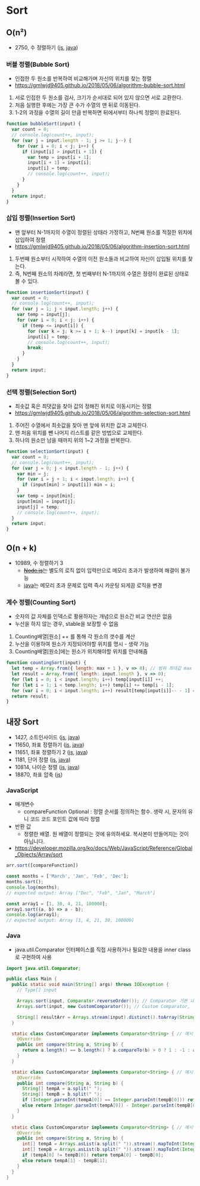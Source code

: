 # Sort

##  O(n²)
- 2750, 수 정렬하기 ([js](js/2750.js), [java](java/J2750.java))
### 버블 정렬(Bubble Sort)
- 인접한 두 원소를 반복하여 비교해가며 자신의 위치를 찾는 정렬
- https://gmlwjd9405.github.io/2018/05/06/algorithm-bubble-sort.html
1. 서로 인접한 두 원소를 검사, 크기가 순서대로 되어 있지 않으면 서로 교환한다.
2. 처음 실행한 후에는 가장 큰 수가 수열의 맨 뒤로 이동된다.
3. 1-2의 과정을 수열의 길이 만큼 반복하면 뒤에서부터 하나씩 정렬이 완료된다.
```js
function bubbleSort(input) {
  var count = 0;
  // console.log(count++, input);
  for (var j = input.length - 1; j >= 1; j--) {
    for (var i = 0; i < j; i++) {
      if (input[i] > input[i + 1]) {
        var temp = input[i + 1];
        input[i + 1] = input[i];
        input[i] = temp;
        // console.log(count++, input);
      }
    }
  }
  return input;
}
```

### 삽입 정렬(Insertion Sort)
- 맨 앞부터 N-1까지의 수열이 정렬된 상태라 가정하고, N번째 원소를 적절한 위치에 삽입하여 정렬
- https://gmlwjd9405.github.io/2018/05/06/algorithm-insertion-sort.html
1. 두번째 원소부터 시작하여 수열의 이전 원소들과 비교하여 자신이 삽입될 위치를 찾는다.
2. 즉, N번째 원소의 차례라면, 첫 번째부터 N-1까지의 수열은 정령이 완료된 상태로 볼 수 있다. 
```js
function insertionSort(input) {
  var count = 0;
  // console.log(count++, input);
  for (var j = 1; j < input.length; j++) {
    var temp = input[j];
    for (var i = 0; i < j; i++) {
      if (temp <= input[i]) {
        for (var k = j; k >= i + 1; k--) input[k] = input[k - 1];
        input[i] = temp;
        // console.log(count++, input);
        break;
      }
    }
  }
  return input;
}
```

### 선택 정렬(Selection Sort)
- 최솟값 혹은 최댓값을 찾아 값의 정해진 위치로 이동시키는 정렬
- https://gmlwjd9405.github.io/2018/05/06/algorithm-selection-sort.html
1. 주어진 수열에서 최솟값을 찾아 맨 앞에 위치한 값과 교체한다.
2. 맨 처음 위치를 뺀 나머지 리스트를 같은 방법으로 교체한다.
3. 하나의 원소만 남을 때까지 위의 1~2 과정을 반복한다.
```js
function selectionSort(input) {
  var count = 0;
  // console.log(count++, input);
  for (var j = 0; j < input.length - 1; j++) {
    var min = j;
    for (var i = j + 1; i < input.length; i++) {
      if (input[min] > input[i]) min = i;
    }
    var temp = input[min];
    input[min] = input[j];
    input[j] = temp;
    // console.log(count++, input);
  }
  return input;
}
```

## O(n + k)
- 10989, 수 정렬하기 3
  - [~~Node.js~~](js/10989.js)는 별도의 로직 없이 입력만으로 메모리 초과가 발생하여 해결이 불가능
  - [java](java/J10989.java)는 메모리 초과 문제로 입력 즉시 카운팅 되게끔 로직을 변경
### 계수 정렬(Counting Sort)
- 숫자의 값 자체를 인덱스로 활용하자는 개념으로 원소간 비교 연산은 없음
- 누산을 하지 않는 경우, stable을 보장할 수 없음
1. Counting배열\[원소\] ++ 를 통해 각 원소의 갯수를 계산
2. 누산을 이용하여 원소가 지정되어야할 위치를 명시 - 생략 가능
3. Counting배열\[원소\]에는 원소가 위치해야할 위치를 안내해줌 
```js
function countingSort(input) {
  let temp = Array.from({ length: max + 1 }, v => 0); // 범위 최대값 max
  let result = Array.from({ length: input.length }, v => 0);
  for (let i = 0; i < input.length; i++) temp[input[i]] ++;
  for (let i = 1; i < temp.length; i++) temp[i] += temp[i - 1];
  for (var i = 0; i < input.length; i++) result[temp[input[i]]-- - 1] = input[i];
  return result;
}
```

## 내장 Sort
- 1427, 소트인사이드 ([js](js/1427.js), [java](java/J1427.java))
- 11650, 좌표 정렬하기 ([js](js/11650.js), [java](java/J11650.java))
- 11651, 좌표 정렬하기 2 ([js](js/11651.js), [java](java/J11651.java))
- 1181, 단어 정렬 ([js](js/1181.js), [java](java/J1181.java))
- 10814, 나이순 정렬 ([js](js/10814.js), [java](java/J10814.java))
- 18870, 좌표 압축 ([js](js/18870.js))

### JavaScript
- 매개변수
  - compareFunction Optional : 정렬 순서를 정의하는 함수. 생략 시, 문자의 유니 코드 코드 포인트 값에 따라 정렬
- 반환 값
  - 정렬한 배열. 원 배열이 정렬되는 것에 유의하세요. 복사본이 만들어지는 것이 아닙니다.
- https://developer.mozilla.org/ko/docs/Web/JavaScript/Reference/Global_Objects/Array/sort
```js
arr.sort([compareFunction])

const months = ['March', 'Jan', 'Feb', 'Dec'];
months.sort();
console.log(months);
// expected output: Array ["Dec", "Feb", "Jan", "March"]

const array1 = [1, 30, 4, 21, 100000];
array1.sort((a, b) => a - b);
console.log(array1);
// expected output: Array [1, 4, 21, 30, 100000]
```

### Java
- java.util.Comparator 인터페이스를 직접 사용하거나 필요한 내용을 inner class로 구현하여 사용
```java
import java.util.Comparator;

public class Main {
  public static void main(String[] args) throws IOException {
    // Type[] input

    Arrays.sort(input, Comparator.reverseOrder()); // Comparator 기본 내장, 역순 정렬
    Arrays.sort(input, new CustomComparator()); // Custom Comparator, 직접 구현

    String[] resultArr = Arrays.stream(input).distinct().toArray(String[]::new); // 중복제거
  }

  static class CustomComparator implements Comparator<String> { // 예시 1
    @Override
    public int compare(String a, String b) {
      return a.length() == b.length() ? a.compareTo(b) > 0 ? 1 : -1 : a.length() - b.length();
    }
  }

  static class CustomComparator implements Comparator<String> { // 예시 2
    @Override
    public int compare(String a, String b) {
      String[] tempA = a.split(" ");
      String[] tempB = b.split(" ");
      if (Integer.parseInt(tempA[0]) == Integer.parseInt(tempB[0])) return 0;
      else return Integer.parseInt(tempA[0]) - Integer.parseInt(tempB[0]);
    }
  }

  static class CustomComparator implements Comparator<String> { // 예시 3
    @Override
    public int compare(String a, String b) {
      int[] tempA = Arrays.asList(a.split(" ")).stream().mapToInt(Integer::parseInt).toArray();
      int[] tempB = Arrays.asList(b.split(" ")).stream().mapToInt(Integer::parseInt).toArray();
      if (tempA[0] != tempB[0]) return tempA[0] - tempB[0];
      else return tempA[1] - tempB[1];
    }
  }
}
```